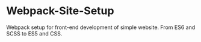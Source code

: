 # Webpack-Site-Setup
Webpack setup for front-end development of simple website. From ES6 and SCSS to ES5 and CSS.
